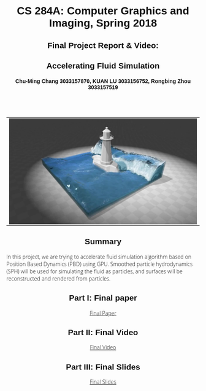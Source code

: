 <link href="https://fonts.googleapis.com/css?family=Open+Sans|Source+Sans+Pro" rel="stylesheet">



<style>
body {
    padding: 100px;
    width: 1000px;
    margin: auto;
    text-align: left;
    font-weight: 300;
    font-family: 'Open Sans', sans-serif;
    color: #121212;
}
h1, h2, h3, h4, h5, h6 {
    font-family: 'Source Sans Pro', sans-serif;
    text-align: center
}
img {
    display: block;
    max-width: 800px;
    margin: 0 auto;
}
figcaption {
    text-align: center;
}
table {
    margin: 0 auto;
    border-collapse: collapse;
    text-align: center;
}
th, thead + tbody td {
    border: 1px solid black;
    padding: 0 1em;
}
td > * {
    width: 100%;
}
</style>



<script src='https://cdnjs.cloudflare.com/ajax/libs/mathjax/2.7.2/MathJax.js?config=TeX-MML-AM_CHTML'></script>


# CS 284A: Computer Graphics and Imaging, Spring 2018

## Final Project Report & Video:
## Accelerating Fluid Simulation

#### Chu-Ming Chang 3033157870, KUAN LU 3033156752, Rongbing Zhou 3033157519

<br><br>



<table>
  <tr>
    <td>
      <img align="left" src="images/goal.jpg" width = "480"/>
      <figcaption align="middle"></figcaption>
    </td>
</tr>
</table>

## Summary

In this project, we are trying to accelerate fluid simulation algorithm based on Position Based Dynamics (PBD) using GPU. Smoothed particle hydrodynamics (SPH) will be used for simulating the fluid as particles, and surfaces will be reconstructed and rendered from particles.


## Part I: Final paper

<center><a href="https://drive.google.com/open?id=1cvC9ayg7GIrMJmsD5GI2yC0DPCEzjdu3">Final Paper</a></center>

## Part II: Final Video

<center><a href="https://youtu.be/RmtwyVo1VRI">Final Video</a></center>

## Part III: Final Slides

<center><a href="https://drive.google.com/open?id=1Yb2t_hEkJDvkr7hzYsYI_7kqNdHYXrCgAtIGCBB1DzM">Final Slides</a></center>
